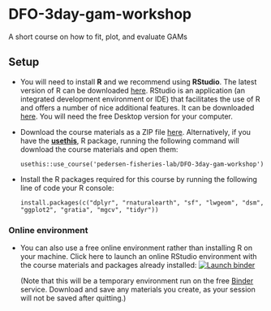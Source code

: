 # DFO-3day-gam-workshop

A short course on how to fit, plot, and evaluate GAMs

## Setup

-   You will need to install **R** and we recommend using **RStudio**. The latest version of R can be downloaded [here](https://cran.r-project.org/mirrors.html). RStudio is an application (an integrated development environment or IDE) that facilitates the use of R and offers a number of nice additional features. It can be downloaded [here](https://www.rstudio.com/products/rstudio/download/). You will need the free Desktop version for your computer.

-   Download the course materials as a ZIP file [here](https://github.com/pedersen-fisheries-lab/DFO-3day-gam-workshop/archive/master.zip). Alternatively, if you have the [**usethis**](), R package, running the following command will download the course materials and open them:

    ``` {.r}
    usethis::use_course('pedersen-fisheries-lab/DFO-3day-gam-workshop')
    ```

-   Install the R packages required for this course by running the following line of code your R console:

    ``` {.r}
    install.packages(c("dplyr", "rnaturalearth", "sf", "lwgeom", "dsm", "ggplot2", "gratia", "mgcv", "tidyr"))
    ```

### Online environment

-   You can also use a free online environment rather than installing R on your machine. Click here to launch an online RStudio environment with the course materials and packages already installed: [![Launch binder](https://mybinder.org/badge_logo.svg)](https://mybinder.org/v2/gh/pedersen-fisheries-lab/DFO-3day-gam-workshop/master?urlpath=rstudio)

    (Note that this will be a temporary environment run on the free [Binder]() service. Download and save any materials you create, as your session will not be saved after quitting.)
